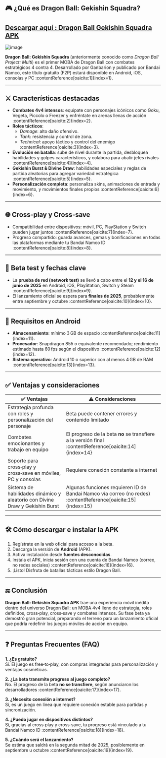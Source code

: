## 🎮 ¿Qué es Dragon Ball: Gekishin Squadra?

## [Descargar aquí : Dragon Ball Gekishin Squadra APK](https://tinyurl.com/3289jnwh)

![image](https://github.com/user-attachments/assets/3115bf7f-a9f2-42a6-b9a3-61ab067532ed)

**Dragon Ball: Gekishin Squadra** (anteriormente conocido como *Dragon Ball Project: Multi*) es el primer MOBA de Dragon Ball con combates estratégicos 4 contra 4. Desarrollado por Ganbarion y publicado por Bandai Namco, este título gratuito (F2P) estará disponible en Android, iOS, consolas y PC :contentReference[oaicite:1]{index=1}.

---

## ⚔️ Características destacadas

- **Combates 4v4 intensos**: equípate con personajes icónicos como Goku, Vegeta, Piccolo o Freezer y enfréntate en arenas llenas de acción :contentReference[oaicite:2]{index=2}.
- **Roles tácticos**:
  - *Damage*: alto daño ofensivo.
  - *Tank*: resistencia y control de zona.
  - *Technical*: apoyo táctico y control del enemigo :contentReference[oaicite:3]{index=3}.
- **Evolución en batalla**: sube de nivel durante la partida, desbloquea habilidades y golpes característicos, y colabora para abatir jefes rivales :contentReference[oaicite:4]{index=4}.
- **Gekishin Burst & Divine Draw**: habilidades especiales y reglas de partida aleatorias para agregar variedad estratégica :contentReference[oaicite:5]{index=5}.
- **Personalización completa**: personaliza skins, animaciones de entrada y movimiento, y movimientos finales propios :contentReference[oaicite:6]{index=6}.

---

## 🌐 Cross‑play y Cross‑save

- Compatibilidad entre dispositivos: móvil, PC, PlayStation y Switch pueden jugar juntos :contentReference[oaicite:7]{index=7}.
- Progreso compartido: guarda avances, gemas y bonificaciones en todas las plataformas mediante tu Bandai Namco ID :contentReference[oaicite:8]{index=8}.

---

## 📅 Beta test y fechas clave

- La **prueba de red (network test)** se llevó a cabo entre el **12 y el 16 de junio de 2025** en Android, iOS, PlayStation, Switch y Steam :contentReference[oaicite:9]{index=9}.
- El lanzamiento oficial se espera para **finales de 2025**, probablemente entre septiembre y octubre :contentReference[oaicite:10]{index=10}.

---

## 📱 Requisitos en Android

- **Almacenamiento**: mínimo 3 GB de espacio :contentReference[oaicite:11]{index=11}.
- **Procesador**: Snapdragon 855 o equivalente recomendado; rendimiento estimado hasta 60 fps según el dispositivo :contentReference[oaicite:12]{index=12}.
- **Sistema operativo**: Android 10 o superior con al menos 4 GB de RAM :contentReference[oaicite:13]{index=13}.

---

## ✅ Ventajas y consideraciones

| ✅ Ventajas                                                                 | ⚠️ Consideraciones                                                    |
|----------------------------------------------------------------------------|------------------------------------------------------------------------|
| Estrategia profunda con roles y personalización del personaje             | Beta puede contener errores y contenido limitado                      |
| Combates emocionantes y trabajo en equipo                                 | El progreso de la beta **no** se transfiere a la versión final :contentReference[oaicite:14]{index=14} |
| Soporte para cross‑play y cross‑save en móviles, PC y consolas            | Requiere conexión constante a internet                                |
| Sistema de habilidades dinámico y aleatorio con Divine Draw y Gekishin Burst | Algunas funciones requieren ID de Bandai Namco vía correo (no redes) :contentReference[oaicite:15]{index=15} |

---

## 🛠️ Cómo descargar e instalar la APK

1. Regístrate en la web oficial para acceso a la beta.
2. Descarga la versión de **Android** (APK).
3. Activa instalación desde **fuentes desconocidas**.
4. Instala el APK, inicia sesión con una cuenta de Bandai Namco (correo, no redes sociales) :contentReference[oaicite:16]{index=16}.
5. ¡Listo! Disfruta de batallas tácticas estilo Dragon Ball.

---

## 🔚 Conclusión

**Dragon Ball: Gekishin Squadra APK** trae una experiencia móvil inédita dentro del universo Dragon Ball: un MOBA 4v4 lleno de estrategia, roles definidos, cross‑play, cross‑save y combates intensos. Su fase beta ya demostró gran potencial, preparando el terreno para un lanzamiento oficial que podría redefinir los juegos móviles de acción en equipo.

---

## ❓ Preguntas Frecuentes (FAQ)

**1. ¿Es gratuito?**  
Sí. El juego es free‑to‑play, con compras integradas para personalización y ventajas cosméticas.

**2. ¿La beta transmite progreso al juego completo?**  
No. El progreso de la beta **no se transfiere**, según anunciaron los desarrolladores :contentReference[oaicite:17]{index=17}.

**3. ¿Necesito conexión a internet?**  
Sí, es un juego en línea que requiere conexión estable para partidas y sincronización.

**4. ¿Puedo jugar en dispositivos distintos?**  
Sí, gracias al cross‑play y cross‑save, tu progreso está vinculado a tu Bandai Namco ID :contentReference[oaicite:18]{index=18}.

**5. ¿Cuándo será el lanzamiento?**  
Se estima que saldrá en la segunda mitad de 2025, posiblemente en septiembre u octubre :contentReference[oaicite:19]{index=19}.
